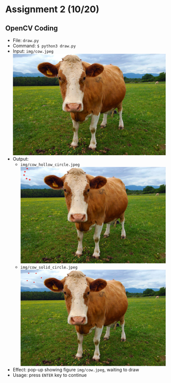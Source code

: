 # Assignment 2 (10/20)

## OpenCV Coding

- File: `draw.py`
- Command: `$ python3 draw.py`
- Input: `img/cow.jpeg`
  ![original cow](img/cow.jpeg)
- Output:
  - `img/cow_hollow_circle.jpeg`
  ![cow with hollow circle](img/cow_hollow_circle.jpeg)
  - `img/cow_solid_circle.jpeg`
  ![cow with solid circle](img/cow_solid_circle.jpeg)
- Effect: pop-up showing figure `img/cow.jpeg`, waiting to draw
- Usage: press `ENTER` key to continue
